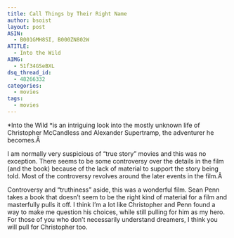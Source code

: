 ```yaml
---
title: Call Things by Their Right Name
author: bsoist
layout: post
ASIN:
  - B001GMH8SI, B000ZN802W
ATITLE:
  - Into the Wild
AIMG:
  - 51f34GSeBXL
dsq_thread_id:
  - 48266332
categories:
  - movies
tags:
  - movies
---
```

*Into the Wild *is an intriguing look into the mostly unknown life of Christopher McCandless and Alexander Supertramp, the adventurer he becomes.Â 

I am normally very suspicious of &#8220;true story&#8221; movies and this was no exception. There seems to be some controversy over the details in the film (and the book) because of the lack of material to support the story being told. Most of the controversy revolves around the later events in the film.Â 

Controversy and &#8220;truthiness&#8221; aside, this was a wonderful film. Sean Penn takes a book that doesn&#8217;t seem to be the right kind of material for a film and masterfully pulls it off. I think I&#8217;m a lot like Christopher and Penn found a way to make me question his choices, while still pulling for him as my hero. For those of you who don&#8217;t necessarily understand dreamers, I think you will pull for Christopher too.
